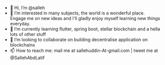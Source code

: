 - 👋 Hi, I’m @salleh
- 👀 I’m interested in many subjects, the world is a wonderful place. Engage me on new ideas and I'll gladly enjoy myself learning new things everyday.
- 🌱 I’m currently learning flutter, spring boot, stellar blockchain and a hella lots of other stuff
- 💞️ I’m looking to collaborate on building decentralise application on blockchains
- 📫 How to reach me: mail me at sallehuddin-At-gmail.com | tweet me at @SallehAbdLatif

<!---
salleh/salleh is a ✨ special ✨ repository because its `README.md` (this file) appears on your GitHub profile.
You can click the Preview link to take a look at your changes.
--->
